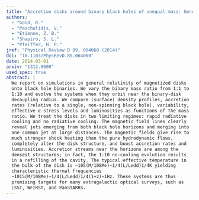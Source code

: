 ```yaml
---
title: "Accretion disks around binary black holes of unequal mass: General relativistic magnetohydrodynamic simulations near decoupling"
authors:
  - "Gold, R."
  - "Paschalidis, V."
  - "Etienne, Z. B."
  - "Shapiro, S. L."
  - "Pfeiffer, H. P."
jref: "Physical Review D 89, 064060 (2014)"
doi: "10.1103/PhysRevD.89.064060"
date: 2014-03-01
arxiv: "1312.0600"
used_spec: true
abstract: |
  We report on simulations in general relativity of magnetized disks
  onto black hole binaries. We vary the binary mass ratio from 1:1 to
  1:10 and evolve the systems when they orbit near the binary-disk
  decoupling radius. We compare (surface) density profiles, accretion
  rates (relative to a single, non-spinning black hole), variability,
  effective α-stress levels and luminosities as functions of the mass
  ratio. We treat the disks in two limiting regimes: rapid radiative
  cooling and no radiative cooling. The magnetic field lines clearly
  reveal jets emerging from both black hole horizons and merging into
  one common jet at large distances. The magnetic fields give rise to
  much stronger shock heating than the pure hydrodynamic flows,
  completely alter the disk structure, and boost accretion rates and
  luminosities. Accretion streams near the horizons are among the
  densest structures; in fact, the 1:10 no-cooling evolution results
  in a refilling of the cavity. The typical effective temperature in
  the bulk of the disk is ∼105(M/108M⊙)−1/4(L/Ledd)1/4K yielding
  characteristic thermal frequencies
  ∼1015(M/108M⊙)−1/4(L/Ledd)1/4(1+z)−1Hz. These systems are thus
  promising targets for many extragalactic optical surveys, such as
  LSST, WFIRST, and PanSTARRS.
---
```

